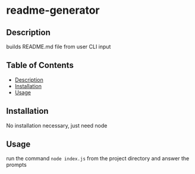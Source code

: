# readme-generator

## Description

builds README.md file from user CLI input

## Table of Contents

- [Description](#description)
- [Installation](#installation)
- [Usage](#usage)

## Installation

No installation necessary, just need node

## Usage

run the command `node index.js` from the project directory and answer the prompts
